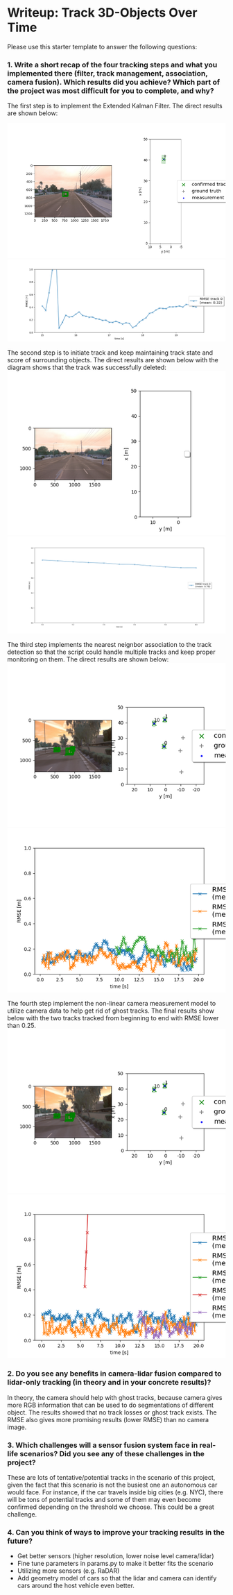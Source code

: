 # Writeup: Track 3D-Objects Over Time

Please use this starter template to answer the following questions:

### 1. Write a short recap of the four tracking steps and what you implemented there (filter, track management, association, camera fusion). Which results did you achieve? Which part of the project was most difficult for you to complete, and why?
The first step is to implement the Extended Kalman Filter. The direct results are shown below:

![alt text](img/diagram_step_1.png)
![alt text](img/plot_step_1.png)

The second step is to initiate track and keep maintaining track state and score of surrounding objects. The direct results are shown below with the diagram shows that the track was successfully deleted:
![alt text](img/diagram_step_2.png)
![alt_text](img/plot_step_2.png)

The third step implements the nearest neignbor association to the track detection so that the script could handle multiple tracks and keep proper monitoring on them. The direct results are shown below:
![alt text](img/diagram_step_3.png)
![alt_text](img/plot_step_3.png)

The fourth step implement the non-linear camera measurement model to utilize camera data to help get rid of ghost tracks. The final results show below with the two tracks tracked from beginning to end with RMSE lower than 0.25.
![alt text](img/diagram_step_4.png)
![alt_text](img/plot_step_4.png)


### 2. Do you see any benefits in camera-lidar fusion compared to lidar-only tracking (in theory and in your concrete results)? 
In theory, the camera should help with ghost tracks, because camera gives more RGB information that can be used to do segmentations of different object. The results showed that no track losses or ghost track exists. The RMSE also gives more promising results (lower RMSE) than no camera image.

### 3. Which challenges will a sensor fusion system face in real-life scenarios? Did you see any of these challenges in the project?
These are lots of tentative/potential tracks in the scenario of this project, given the fact that this scenario is not the busiest one an autonomous car would face. For instance, if the car travels inside big cities (e.g. NYC), there will be tons of potential tracks and some of them may even become confirmed depending on the threshold we choose. This could be a great challenge.

### 4. Can you think of ways to improve your tracking results in the future?
* Get better sensors (higher resolution, lower noise level camera/lidar)
* Fine tune parameters in params.py to make it better fits the scenario
* Utilizing more sensors (e.g. RaDAR)
* Add geometry model of cars so that the lidar and camera can identify cars around the host vehicle even better.
